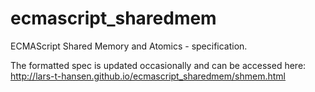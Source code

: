 # ecmascript_sharedmem

ECMAScript Shared Memory and Atomics - specification.

The formatted spec is updated occasionally and can be accessed here:
http://lars-t-hansen.github.io/ecmascript_sharedmem/shmem.html
